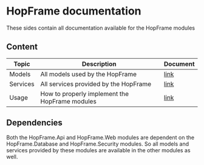 # HopFrame documentation
These sides contain all documentation available for the HopFrame modules

## Content
| Topic    | Description                                    | Document              |
|----------|------------------------------------------------|-----------------------|
| Models   | All models used by the HopFrame                | [link](./models.md)   |
| Services | All services provided by the HopFrame          | [link](./services.md) |
| Usage    | How to properly implement the HopFrame modules | [link](./usage.md)    |

## Dependencies
Both the HopFrame.Api and HopFrame.Web modules are dependent on the HopFrame.Database and HopFrame.Security modules.
So all models and services provided by these modules are available in the other modules as well.
